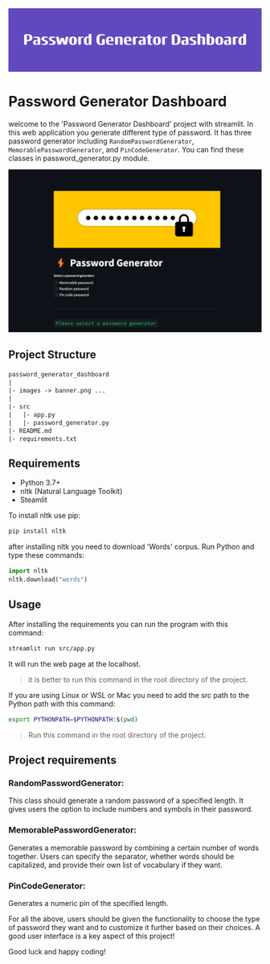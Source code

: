 <img src="./images/banner.png" >

# Password Generator Dashboard

welcome to the 'Password Generator Dashboard' project with streamlit. In this web application you generate different type of password. It has three password generator including `RandomPasswordGenerator`, `MemorablePasswordGenerator`, and `PinCodeGenerator`. You can find these classes in password_generator.py module.

<img src="./images/streamlitdashboard.png">

## Project Structure

```
password_generator_dashboard
|
|- images -> banner.png ...
|
|- src
|   |- app.py
|   |- password_generator.py
|- README.md
|- requirements.txt
```

## Requirements
- Python 3.7+
- nltk (Natural Language Toolkit)
- Steamlit

To install nltk use pip:
```bash
pip install nltk
```
after installing nltk you need to download 'Words' corpus. Run Python and type these commands:
```python
import nltk
nltk.download("words")
```
## Usage
After installing the requirements you can run the program with this command:

```bash
streamlit run src/app.py
```
It will run the web page at the localhost.
> it is better to run this command in the root directory of the project.

If you are using Linux or WSL or Mac you need to add the src path to the Python path with this command:
```bash
export PYTHONPATH=$PYTHONPATH:$(pwd)
```
> Run this command in the root directory of the project.

## Project requirements

### RandomPasswordGenerator:
This class should generate a random password of a specified length. It gives users the option to include numbers and symbols in their password.

### MemorablePasswordGenerator:
Generates a memorable password by combining a certain number of words together. Users can specify the separator, whether words should be capitalized, and provide their own list of vocabulary if they want.

### PinCodeGenerator:
Generates a numeric pin of the specified length.

For all the above, users should be given the functionality to choose the type of password they want and to customize it further based on their choices. A good user interface is a key aspect of this project!

Good luck and happy coding!